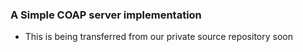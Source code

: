 ### A Simple COAP server implementation

- This is being transferred from our private source repository soon